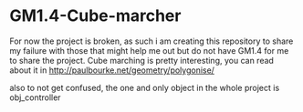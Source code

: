 # GM1.4-Cube-marcher
For now the project is broken, as such i am creating this repository to share my failure with those that might help me out but do not have GM1.4 for me to share the project.
Cube marching is pretty interesting, you can read about it in http://paulbourke.net/geometry/polygonise/

also to not get confused, the one and only object in the whole project is obj_controller
